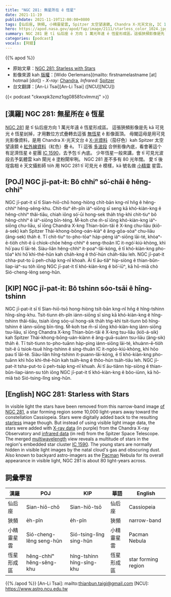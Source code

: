 ```yaml
---
title: "NGC 281: 無星所在 ê 恆星"
date: 2021-11-19
publishdate: 2021-11-19T12:00:00+0800
tags: [仙后座, 狹頻, 小精靈星雲, Spitzer 太空望遠鏡, Chandra X-光天文台, IC 1590, 星團, NGC 281, 恆星形成區]
hero: https://apod.nasa.gov/apod/fap/image/2111/starless_color_1024.jpg
summary: NGC 281 是 tī 仙后座 ê 方向 1 萬光年遠 ê 恆星形成區。這張狹頻影像是先 kā 可見光 ê 恆星刣掉，才用數位方式疊轉去這張無恆星 ê 影像面頂。
categories: [podcast]
vocals: [阿錕]
---
```


{{% apod %}}

- 原始文章：[NGC 281: Starless with Stars](https://apod.nasa.gov/apod/ap211119.html)
- 影像來源 kah [版權][copyright]：[Wido Oerlemans](mailto: firstnamelastname [at] hotmail [dot]) - *X-ray:* [Chandra](https://chandra.harvard.edu/), *Infrared:* [Spitzer](https://www.spitzer.caltech.edu/)
- 台文翻譯：[An-Li Tsai][An-Li Tsai] ([NCU][NCU])

{{< podcast "ckwxpk3zmz1qg08581cvlmmzj" >}}

## [漢羅] NGC 281: 無星所在 ê 恆星
[NGC 281][of NGC 281] 是 tī 仙后座方向 1 萬光年遠 ê 恆星形成區。
這張狹頻影像是先 kā 可見光 ê 恆星刣掉，才用數位方式疊轉去這張 [無恆星][starless t] ê 影像面頂。
毋閣這毋是用可見光影像資料，是用 Chandra X-光天文台 ê [X-光資料][X-ray data]（茄仔色）kah Spitzer 太空望遠鏡 ê [紅外線資料][infrared data]（紅色）疊 ê。
Tī 這張 [多波段][multiwavelength] 合併影像內底，看會著這个有足濟恆星 ê 星團 [IC 1590][IC 1590]，去予包 tī 內底。
少年恆星一般來講，會 tī 可見光波段去予氣體雲 kah 閘光 ê 塗粉閘牢咧。
NGC 281 差不多有 80 光年闊。
愛 tī 後埕翕相 ê 天文攝影師 to̍h 用 NGC 281 tī 可見光 ê 模樣，kā 號名做 [小精靈][Pacman] 星雲。


## [POJ] NGC jī-pat-it: Bô chhiⁿ só͘-chāi ê hêng-chhiⁿ
NGC jī-pat-it sī tī Sian-hiō-chō hong-hiòng chi̍t-bān kng-nî hn̄g ê hêng-chhiⁿ hêng-sêng-khu.
Chit-tiuⁿ e̍h-pîn iáⁿ-siōng sī seng kā khó-kiàn-kng ê hêng-chhiⁿ thâi-tiāu, chiah iōng só͘-ūi hong-sek tha̍h tńg-khì chit-tiuⁿ bô hêng-chhiⁿ ê iáⁿ-siōng bīn-téng.
M̄-koh che m̄-sī iōng khó-kiàn-kng iáⁿ-siōng chu-liāu, sī iōng Chandra X-kng Thian-bûn-tâi ê X-kng chu-liāu (kiô-á-sek) kah Spitzer Thài-khong-bōng-oán-kiàⁿ ê âng-gōa-sòaⁿ chu-liāu (âng-sek) tha̍h ê.
Tī chit-tiuⁿ to-pho-tōaⁿ ha̍p-pèng iáⁿ-siōng lāi-té, khòaⁿ-ē-tio̍h chit-ê ū chiok-chōe hêng-chhiⁿ ê seng-thoân IC it-ngó͘-kiú-khòng, khì hō͘ pau tī lāi-té.
Siàu-liân hêng-chhiⁿ it-poaⁿ-lâi-kóng, ē tī khó-kiàn-kng pho-tōaⁿ khì hō͘ khì-thé-hûn kah cha̍h-kng ê thô͘-hún cha̍h-tiâu leh.
NGC jī-pat-it chha-put-to ū peh-cha̍p kng-nî khoah.
Ài tī āu-tiâⁿ hip-siòng ê thian-bûn-liap-iáⁿ-su to̍h iōng NGC jī-pat-it tī khó-kiàn-kng ê bô͘-iūⁿ, kā hō-miâ chò  Sió-cheng-lêng seng-hûn.

## [KIP] NGC jī-pat-it: Bô tshinn sóo-tsāi ê hîng-tshinn
NGC jī-pat-it sī tī Sian-hiō-tsō hong-hiòng tsi̍t-bān kng-nî hn̄g ê hîng-tshinn hîng-sîng-khu.
Tsit-tiunn e̍h-pîn iánn-siōng sī sing kā khó-kiàn-kng ê hîng-tshinn thâi-tiāu, tsiah iōng sóo-uī hong-sik tha̍h tńg-khì tsit-tiunn bô hîng-tshinn ê iánn-siōng bīn-tíng.
M̄-koh tse m̄-sī iōng khó-kiàn-kng iánn-siōng tsu-liāu, sī iōng Chandra X-kng Thian-bûn-tâi ê X-kng tsu-liāu (kiô-á-sik) kah Spitzer Thài-khong-bōng-uán-kiànn ê âng-guā-suànn tsu-liāu (âng-sik) tha̍h ê.
Tī tsit-tiunn to-pho-tuānn ha̍p-pìng iánn-siōng lāi-té, khuànn-ē-tio̍h tsit-ê ū tsiok-tsuē hîng-tshinn ê sing-thuân IC it-ngóo-kiú-khòng, khì hōo pau tī lāi-té.
Siàu-liân hîng-tshinn it-puann-lâi-kóng, ē tī khó-kiàn-kng pho-tuānn khì hōo khì-thé-hûn kah tsa̍h-kng ê thôo-hún tsa̍h-tiâu leh.
NGC jī-pat-it tsha-put-to ū peh-tsa̍p kng-nî khuah.
Ài tī āu-tiânn hip-siòng ê thian-bûn-liap-iánn-su to̍h iōng NGC jī-pat-it tī khó-kiàn-kng ê bôo-iūnn, kā hō-miâ tsò  Sió-tsing-lîng sing-hûn.

## [English] NGC 281: Starless with Stars
In visible light the stars have been removed from this narrow-band image [of NGC 281][of NGC 281], a star forming region some 10,000 light-years away toward the constellation Cassiopeia.
Stars were digitally added back to the resulting [starless][starless e] image though.
But instead of using visible light image data, the stars were added with [X-ray data][X-ray data] (in purple) from the Chandra X-ray Observatory and [infrared data][infrared data] (in red) from the Spitzer Space Telescope.
The merged [multiwavelength][multiwavelength] view reveals a multitude of stars in the region's embedded star cluster [IC 1590][IC 1590].
The young stars are normally hidden in visible light images by the natal cloud's gas and obscuring dust.
Also known to backyard astro-imagers as the [Pacman][Pacman] Nebula for its overall appearance in visible light, NGC 281 is about 80 light-years across.

## 詞彙學習

|漢羅|POJ|KIP|華語|English|
|-|-|-|-|-|
|仙后座|Sian-hiō-chō|Sian-hiō-tsō|仙后座|Cassiopeia|
|狹頻|e̍h-pîn|e̍h-pîn|狹頻|narrow-band|
|小精靈星雲|Sió-cheng-lêng seng-hûn|Sió-tsing-lîng sing-hûn|小精靈星雲|Pacman Nebula|
|恆星形成區|hêng-chhiⁿ hêng-sêng-khu|hîng-tshinn hîng-sîng-khu|恆星形成區|star forming region|

{{% /apod %}}
[An-Li Tsai]: mailto:thianbun.taigi@gmail.com
[NCU]: https://www.astro.ncu.edu.tw

[copyright]: https://apod.nasa.gov/apod/fap/lib/about_apod.html#srapply

[of NGC 281]:https://apod.nasa.gov/apod/ap110825.html
[starless e]:https://apod.nasa.gov/apod/ap210827.html
[starless t]:https://apod.tw/daily/20210827/
[X-ray data]:https://chandra.harvard.edu/photo/2011/ngc281/
[infrared data]:https://www.spitzer.caltech.edu/image/sig11-014-living-the-high-life
[multiwavelength]:https://science.nasa.gov/ems/01_intro
[IC 1590]:https://arxiv.org/abs/2106.15129
[Pacman]:https://www.google.com/doodles/30th-anniversary-of-pac-man
